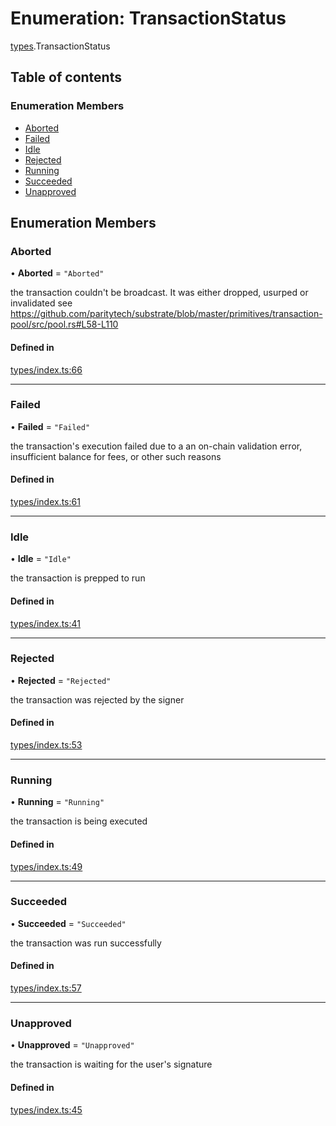 # Enumeration: TransactionStatus

[types](../wiki/types).TransactionStatus

## Table of contents

### Enumeration Members

- [Aborted](../wiki/types.TransactionStatus#aborted)
- [Failed](../wiki/types.TransactionStatus#failed)
- [Idle](../wiki/types.TransactionStatus#idle)
- [Rejected](../wiki/types.TransactionStatus#rejected)
- [Running](../wiki/types.TransactionStatus#running)
- [Succeeded](../wiki/types.TransactionStatus#succeeded)
- [Unapproved](../wiki/types.TransactionStatus#unapproved)

## Enumeration Members

### Aborted

• **Aborted** = ``"Aborted"``

the transaction couldn't be broadcast. It was either dropped, usurped or invalidated
see https://github.com/paritytech/substrate/blob/master/primitives/transaction-pool/src/pool.rs#L58-L110

#### Defined in

[types/index.ts:66](https://github.com/PolymeshAssociation/polymesh-sdk/blob/91c2d2d8/src/types/index.ts#L66)

___

### Failed

• **Failed** = ``"Failed"``

the transaction's execution failed due to a an on-chain validation error, insufficient balance for fees, or other such reasons

#### Defined in

[types/index.ts:61](https://github.com/PolymeshAssociation/polymesh-sdk/blob/91c2d2d8/src/types/index.ts#L61)

___

### Idle

• **Idle** = ``"Idle"``

the transaction is prepped to run

#### Defined in

[types/index.ts:41](https://github.com/PolymeshAssociation/polymesh-sdk/blob/91c2d2d8/src/types/index.ts#L41)

___

### Rejected

• **Rejected** = ``"Rejected"``

the transaction was rejected by the signer

#### Defined in

[types/index.ts:53](https://github.com/PolymeshAssociation/polymesh-sdk/blob/91c2d2d8/src/types/index.ts#L53)

___

### Running

• **Running** = ``"Running"``

the transaction is being executed

#### Defined in

[types/index.ts:49](https://github.com/PolymeshAssociation/polymesh-sdk/blob/91c2d2d8/src/types/index.ts#L49)

___

### Succeeded

• **Succeeded** = ``"Succeeded"``

the transaction was run successfully

#### Defined in

[types/index.ts:57](https://github.com/PolymeshAssociation/polymesh-sdk/blob/91c2d2d8/src/types/index.ts#L57)

___

### Unapproved

• **Unapproved** = ``"Unapproved"``

the transaction is waiting for the user's signature

#### Defined in

[types/index.ts:45](https://github.com/PolymeshAssociation/polymesh-sdk/blob/91c2d2d8/src/types/index.ts#L45)
